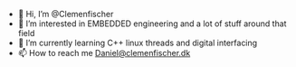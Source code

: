 - 👋 Hi, I’m @Clemenfischer
- 👀 I’m interested in EMBEDDED engineering and a lot of stuff around that field
- 🌱 I’m currently learning C++ linux threads and digital interfacing
- 📫 How to reach me Daniel@clemenfischer.dk

<!---
Clemenfischer/Clemenfischer is a ✨ special ✨ repository because its `README.md` (this file) appears on your GitHub profile.
You can click the Preview link to take a look at your changes.
--->
